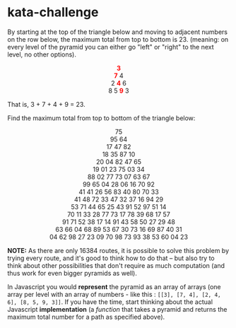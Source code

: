 # kata-challenge

<div class="problem_content" role="problem">
<p>By starting at the top of the triangle below and moving to adjacent numbers on the row below, the maximum total from top to bottom is 23. (meaning: on every level of the pyramid you can either go "left" or "right" to the next level, no other options).</p>
<p align="center"><span style="color:#ff0000;"><b>3</b></span><br><span style="color:#ff0000;"><b>7</b></span> 4<br>
2 <span style="color:#ff0000;"><b>4</b></span> 6<br>
8 5 <span style="color:#ff0000;"><b>9</b></span> 3</p>
<p>That is, 3 + 7 + 4 + 9 = 23.</p>
<p>Find the maximum total from top to bottom of the triangle below:</p>
<p align="center">75<br>
95 64<br>
17 47 82<br>
18 35 87 10<br>
20 04 82 47 65<br>
19 01 23 75 03 34<br>
88 02 77 73 07 63 67<br>
99 65 04 28 06 16 70 92<br>
41 41 26 56 83 40 80 70 33<br>
41 48 72 33 47 32 37 16 94 29<br>
53 71 44 65 25 43 91 52 97 51 14<br>
70 11 33 28 77 73 17 78 39 68 17 57<br>
91 71 52 38 17 14 91 43 58 50 27 29 48<br>
63 66 04 68 89 53 67 30 73 16 69 87 40 31<br>
04 62 98 27 23 09 70 98 73 93 38 53 60 04 23</p>
<p class="note"><b>NOTE:</b> As there are only 16384 routes, it is possible to solve this problem by trying every route, and it's good to think how to do that – but also try to think about other possibilities that don't require as much computation (and thus work for even bigger pyramids as well).</p>
</div>

In Javascript you would **represent** the pyramid as an array of arrays (one array per level with an array of numbers - like this : `[[3], [7, 4], [2, 4, 6], [8, 5, 9, 3]]`. If you have the time, start thinking about the actual Javascript **implementation** (a *function* that takes a pyramid and returns the maximum total number for a path as specified above).
